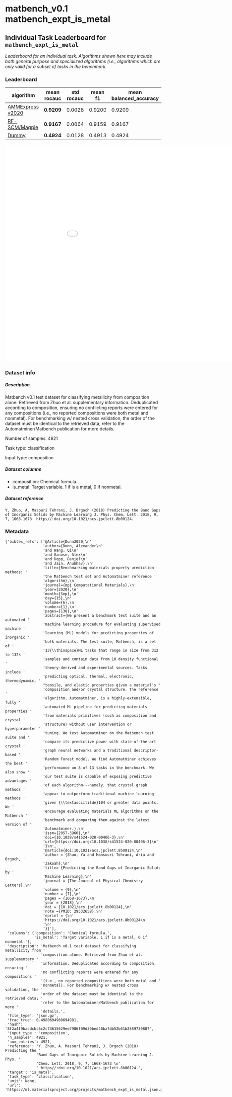 # matbench_v0.1 matbench_expt_is_metal

## Individual Task Leaderboard for `matbench_expt_is_metal`

_Leaderboard for an individual task. Algorithms shown here may include both general purpose and specialized algorithms (i.e., algorithms which are only valid for a subset of tasks in the benchmark._

### Leaderboard

| algorithm | mean rocauc | std rocauc | mean f1 | mean balanced_accuracy |
|------|------|------|------|------|
| [AMMExpress v2020](../Full%20Benchmark%20Data/matbench_v0.1_automatminer_expressv2020.md) | **0.9209** | 0.0028 | 0.9200 | 0.9209 | 
| [RF-SCM/Magpie](../Full%20Benchmark%20Data/matbench_v0.1_rf.md) | **0.9167** | 0.0064 | 0.9159 | 0.9167 | 
| [Dummy](../Full%20Benchmark%20Data/matbench_v0.1_dummy.md) | **0.4924** | 0.0128 | 0.4913 | 0.4924 | 


<iframe src="../../static/task_matbench_v0.1_matbench_expt_is_metal.html" class="is-fullwidth" height="700px" width="1000px" frameBorder="0"> </iframe>

### Dataset info

##### Description

Matbench v0.1 test dataset for classifying metallicity from composition alone. Retrieved from Zhuo et al. supplementary information. Deduplicated according to composition, ensuring no conflicting reports were entered for any compositions (i.e., no reported compositions were both metal and nonmetal). For benchmarking w/ nested cross validation, the order of the dataset must be identical to the retrieved data; refer to the Automatminer/Matbench publication for more details.

Number of samples: 4921

Task type: classification

Input type: composition

##### Dataset columns

- composition: Chemical formula.
- is_metal: Target variable. 1 if is a metal, 0 if nonmetal.


##### Dataset reference

 `Y. Zhuo, A. Masouri Tehrani, J. Brgoch (2018) Predicting the Band Gaps of Inorganic Solids by Machine Learning J. Phys. Chem. Lett. 2018, 9, 7, 1668-1673 
 https//:doi.org/10.1021/acs.jpclett.8b00124.`

### Metadata

```
{'bibtex_refs': ['@Article{Dunn2020,\n'
                 'author={Dunn, Alexander\n'
                 'and Wang, Qi\n'
                 'and Ganose, Alex\n'
                 'and Dopp, Daniel\n'
                 'and Jain, Anubhav},\n'
                 'title={Benchmarking materials property prediction methods: '
                 'the Matbench test set and Automatminer reference '
                 'algorithm},\n'
                 'journal={npj Computational Materials},\n'
                 'year={2020},\n'
                 'month={Sep},\n'
                 'day={15},\n'
                 'volume={6},\n'
                 'number={1},\n'
                 'pages={138},\n'
                 'abstract={We present a benchmark test suite and an automated '
                 'machine learning procedure for evaluating supervised machine '
                 'learning (ML) models for predicting properties of inorganic '
                 'bulk materials. The test suite, Matbench, is a set of '
                 '13{\\thinspace}ML tasks that range in size from 312 to 132k '
                 'samples and contain data from 10 density functional '
                 'theory-derived and experimental sources. Tasks include '
                 'predicting optical, thermal, electronic, thermodynamic, '
                 "tensile, and elastic properties given a material's "
                 'composition and/or crystal structure. The reference '
                 'algorithm, Automatminer, is a highly-extensible, fully '
                 'automated ML pipeline for predicting materials properties '
                 'from materials primitives (such as composition and crystal '
                 'structure) without user intervention or hyperparameter '
                 'tuning. We test Automatminer on the Matbench test suite and '
                 'compare its predictive power with state-of-the-art crystal '
                 'graph neural networks and a traditional descriptor-based '
                 'Random Forest model. We find Automatminer achieves the best '
                 'performance on 8 of 13 tasks in the benchmark. We also show '
                 'our test suite is capable of exposing predictive advantages '
                 'of each algorithm---namely, that crystal graph methods '
                 'appear to outperform traditional machine learning methods '
                 'given {\\textasciitilde}104 or greater data points. We '
                 'encourage evaluating materials ML algorithms on the Matbench '
                 'benchmark and comparing them against the latest version of '
                 'Automatminer.},\n'
                 'issn={2057-3960},\n'
                 'doi={10.1038/s41524-020-00406-3},\n'
                 'url={https://doi.org/10.1038/s41524-020-00406-3}\n'
                 '}\n',
                 '@article{doi:10.1021/acs.jpclett.8b00124,\n'
                 'author = {Zhuo, Ya and Mansouri Tehrani, Aria and Brgoch, '
                 'Jakoah},\n'
                 'title= {Predicting the Band Gaps of Inorganic Solids by '
                 'Machine Learning},\n'
                 'journal = {The Journal of Physical Chemistry Letters},\n'
                 'volume = {9},\n'
                 'number = {7},\n'
                 'pages = {1668-1673},\n'
                 'year = {2018},\n'
                 'doi = {10.1021/acs.jpclett.8b00124},\n'
                 'note ={PMID: 29532658},\n'
                 'eprint = {\n'
                 'https://doi.org/10.1021/acs.jpclett.8b00124\n'
                 '\n'
                 '}}'],
 'columns': {'composition': 'Chemical formula.',
             'is_metal': 'Target variable. 1 if is a metal, 0 if nonmetal.'},
 'description': 'Matbench v0.1 test dataset for classifying metallicity from '
                'composition alone. Retrieved from Zhuo et al. supplementary '
                'information. Deduplicated according to composition, ensuring '
                'no conflicting reports were entered for any compositions '
                '(i.e., no reported compositions were both metal and '
                'nonmetal). For benchmarking w/ nested cross validation, the '
                'order of the dataset must be identical to the retrieved data; '
                'refer to the Automatminer/Matbench publication for more '
                'details.',
 'file_type': 'json.gz',
 'frac_true': 0.4980694980694981,
 'hash': '8f2a4f9bacdcbc5c2c73615629ee7986f09d39bed40ba7db52b61b2889730887',
 'input_type': 'composition',
 'n_samples': 4921,
 'num_entries': 4921,
 'reference': 'Y. Zhuo, A. Masouri Tehrani, J. Brgoch (2018) Predicting the '
              'Band Gaps of Inorganic Solids by Machine Learning J. Phys. '
              'Chem. Lett. 2018, 9, 7, 1668-1673 \n'
              ' https//:doi.org/10.1021/acs.jpclett.8b00124.',
 'target': 'is_metal',
 'task_type': 'classification',
 'unit': None,
 'url': 'https://ml.materialsproject.org/projects/matbench_expt_is_metal.json.gz'}
```

